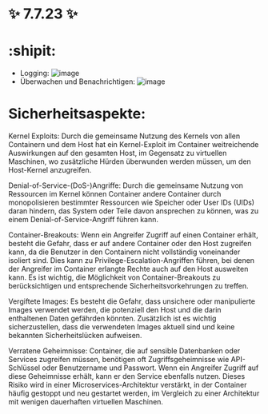 # :sparkles: 7.7.23 :sparkles: 
# :shipit:
- Logging:
![image](https://github.com/aurora150/M300/assets/52505952/d1753017-d953-4eaf-bf2e-0eb8b33127b7)
- Überwachen und Benachrichtigen:
![image](https://github.com/aurora150/M300/assets/52505952/77054d48-fcf8-4526-acbc-9e3ca80d53ee)

# Sicherheitsaspekte:

Kernel Exploits: Durch die gemeinsame Nutzung des Kernels von allen Containern und dem Host hat ein Kernel-Exploit im Container weitreichende Auswirkungen auf den gesamten Host, im Gegensatz zu virtuellen Maschinen, wo zusätzliche Hürden überwunden werden müssen, um den Host-Kernel anzugreifen.

Denial-of-Service-(DoS-)Angriffe: Durch die gemeinsame Nutzung von Ressourcen im Kernel können Container andere Container durch monopolisieren bestimmter Ressourcen wie Speicher oder User IDs (UIDs) daran hindern, das System oder Teile davon ansprechen zu können, was zu einem Denial-of-Service-Angriff führen kann.

Container-Breakouts: Wenn ein Angreifer Zugriff auf einen Container erhält, besteht die Gefahr, dass er auf andere Container oder den Host zugreifen kann, da die Benutzer in den Containern nicht vollständig voneinander isoliert sind. Dies kann zu Privilege-Escalation-Angriffen führen, bei denen der Angreifer im Container erlangte Rechte auch auf den Host ausweiten kann. Es ist wichtig, die Möglichkeit von Container-Breakouts zu berücksichtigen und entsprechende Sicherheitsvorkehrungen zu treffen.

Vergiftete Images: Es besteht die Gefahr, dass unsichere oder manipulierte Images verwendet werden, die potenziell den Host und die darin enthaltenen Daten gefährden könnten. Zusätzlich ist es wichtig sicherzustellen, dass die verwendeten Images aktuell sind und keine bekannten Sicherheitslücken aufweisen.

Verratene Geheimnisse: Container, die auf sensible Datenbanken oder Services zugreifen müssen, benötigen oft Zugriffsgeheimnisse wie API-Schlüssel oder Benutzername und Passwort. Wenn ein Angreifer Zugriff auf diese Geheimnisse erhält, kann er den Service ebenfalls nutzen. Dieses Risiko wird in einer Microservices-Architektur verstärkt, in der Container häufig gestoppt und neu gestartet werden, im Vergleich zu einer Architektur mit wenigen dauerhaften virtuellen Maschinen.